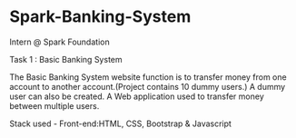 # Spark-Banking-System

Intern @ Spark Foundation

Task 1 : Basic Banking System 

The Basic Banking System website function is to transfer money from one account to another account.(Project contains 10 dummy users.) A dummy user can also be created. A Web application used to transfer money between multiple users.

Stack used - Front-end:HTML, CSS, Bootstrap & Javascript
